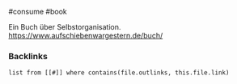 #consume #book 

Ein Buch über Selbstorganisation. 
https://www.aufschiebenwargestern.de/buch/

### Backlinks
```dataview 
list from [[#]] where contains(file.outlinks, this.file.link)
```

